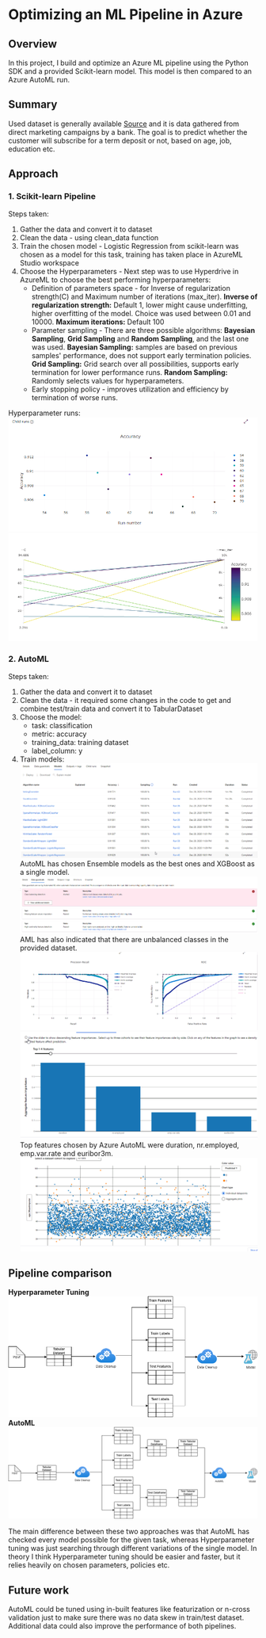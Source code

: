 # Optimizing an ML Pipeline in Azure

## Overview
In this project, I build and optimize an Azure ML pipeline using the Python SDK and a provided Scikit-learn model.
This model is then compared to an Azure AutoML run.

## Summary
Used dataset is generally available [Source](https://archive.ics.uci.edu/ml/datasets/Bank+Marketing) and it is data gathered from direct marketing campaigns by a bank.
The goal is to predict whether the customer will subscribe for a term deposit or not, based on age, job, education etc.

## Approach
### 1. Scikit-learn Pipeline
Steps taken:
1. Gather the data and convert it to dataset
2. Clean the data - using clean_data function
3. Train the chosen model - Logistic Regression from scikit-learn was chosen as a model for this task, training has taken place in AzureML Studio workspace
4. Choose the Hyperparameters - Next step was to use Hyperdrive in AzureML to choose the best performing hyperparameters:
    * Definition of parameters space - for Inverse of regularization strength(C) and Maximum number of iterations (max_iter). **Inverse of regularization strength:** Default 1, lower might cause underfitting, higher overfitting of the model. Choice was used between 0.01 and 10000. **Maximum iterations:** Default 100
    * Parameter sampling - There are three possible algorithms: **Bayesian Sampling**, **Grid Sampling** and **Random Sampling**, and the last one was used. **Bayesian Sampling:** samples are based on previous samples' performance, does not support early termination policies. **Grid Sampling:** Grid search over all possibilities, supports early termination for lower performance runs. **Random Sampling:** Randomly selects values for hyperparameters. 
    * Early stopping policy - improves utilization and efficiency by termination of worse runs. 

Hyperparameter runs:
![img](/img/1.PNG)
![img](/img/2.PNG)

### 2. AutoML
Steps taken:
1. Gather the data and convert it to dataset
2. Clean the data - it required some changes in the code to get and combine test/train data and convert it to TabularDataset
3. Choose the model:
    * task: classification
    * metric: accuracy
    * training_data: training dataset
    * label_column: y
4. Train models:
    ![img](/img/aml1.PNG)
    AutoML has chosen Ensemble models as the best ones and XGBoost as a single model.
    ![img](/img/aml2.PNG)
    AML has also indicated that there are unbalanced classes in the provided dataset.
    ![img](/img/aml3.PNG)
    ![img](/img/aml4.PNG)
    Top features chosen by Azure AutoML were duration, nr.employed, emp.var.rate and euribor3m.
    ![img](/img/aml5.PNG)


## Pipeline comparison
**Hyperparameter Tuning**
![img](/img/hyperparameter.png)
**AutoML**
![img](/img/automl.png)

The main difference between these two approaches was that AutoML has checked every model possible for the given task, whereas Hyperparameter tuning was just searching through different variations of the single model. In theory I think Hyperparameter tuning should be easier and faster, but it relies heavily on chosen parameters, policies etc.

## Future work
AutoML could be tuned using in-built features like featurization or n-cross validation just to make sure there was no data skew in train/test dataset.
Additional data could also improve the performance of both pipelines.
